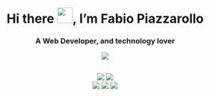 <div align="center">
 <h1>Hi there <img src="https://raw.githubusercontent.com/kaueMarques/kaueMarques/master/hi.gif" width="35px">, I’m Fabio Piazzarollo</h1>
 <h3>A Web Developer, and technology lover</h3>
 <a href="https://www.linkedin.com/in/fabiobissoli" target="_blank"><img src="https://img.shields.io/badge/Fabio%20Piazzarollo-0077B5?logo=linkedin&logoColor=white"></a>
</div>
<br>
<div align="center">

<a href="https://www.w3schools.com/html" target="_blank"><img src="https://img.shields.io/badge/html5-darkred?style=for-the-badge&logo=html5&logoColor=white"></a> <a href="https://www.w3schools.com/html" target="_blank"><img src="https://img.shields.io/badge/CSS3-blue?style=for-the-badge&logo=css3&logoColor=white"></a> 
<br>
<a href="https://www.w3schools.com/html" target="_blank"><img src="https://img.shields.io/badge/javascript-yellow?style=for-the-badge&logo=javascript&logoColor=white"></a> <a href="https://www.w3schools.com/html" target="_blank"><img src="https://img.shields.io/badge/TYPESCRIPT-darkblue?style=for-the-badge&logo=typescript&logoColor=white"></a> <a href="https://www.w3schools.com/html" target="_blank"><img src="https://img.shields.io/badge/angular-red?style=for-the-badge&logo=angular&logoColor=white"></a>
</div>

<!---
fbpzrl/fbpzrl is a ✨ special ✨ repository because its `README.md` (this file) appears on your GitHub profile.
You can click the Preview link to take a look at your changes.
--->
